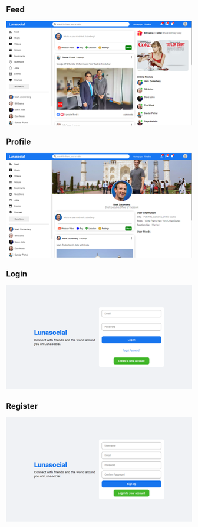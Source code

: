 ## Feed

![Feed](sample/Feed.png)

## Profile

![Profile](sample/Profile.png)

## Login

![Login](sample/Login.png)

## Register

![Register](sample/Register.png)
